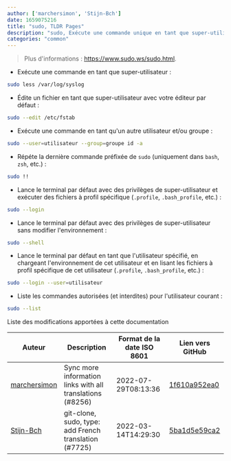 ```yaml
---
author: ['marchersimon', 'Stijn-Bch']
date: 1659075216
title: "sudo, TLDR Pages"
description: "sudo, Exécute une commande unique en tant que super-utilisateur (super-user) ou un autre utilisateur."
categories: "common"
---
```

> Plus d'informations : <https://www.sudo.ws/sudo.html>.

- Exécute une commande en tant que super-utilisateur :

```bash
sudo less /var/log/syslog
```

- Édite un fichier en tant que super-utilisateur avec votre éditeur par défaut :

```bash
sudo --edit /etc/fstab
```

- Exécute une commande en tant qu'un autre utilisateur et/ou groupe :

```bash
sudo --user=utilisateur --group=groupe id -a
```

- Répéte la dernière commande préfixée de `sudo` (uniquement dans `bash`, `zsh`, etc.) :

```bash
sudo !!
```

- Lance le terminal par défaut avec des privilèges de super-utilisateur et exécuter des fichiers à profil spécifique (`.profile`, `.bash_profile`, etc.) :

```bash
sudo --login
```

- Lance le terminal par défaut avec des privilèges de super-utilisateur sans modifier l'environnement :

```bash
sudo --shell
```

- Lance le terminal par défaut en tant que l'utilisateur spécifié, en chargeant l'environnement de cet utilisateur et en lisant les fichiers à profil spécifique de cet utilisateur (`.profile`, `.bash_profile`, etc.) :

```bash
sudo --login --user=utilisateur
```

- Liste les commandes autorisées (et interdites) pour l'utilisateur courant :

```bash
sudo --list
```
Liste des modifications apportées à cette documentation


Auteur | Description | Format de la date ISO 8601 | Lien vers GitHub
------|-----|-----|-----
[marchersimon](mailto:50295997+marchersimon@users.noreply.github.com) | Sync more information links with all translations (#8256) | 2022-07-29T08:13:36 | [1f610a952ea0](https://github.com/tldr-pages/tldr/commit/1f610a952ea0d53e0a1bdbd1246ef81f24db2f3f)
[Stijn-Bch](mailto:98285722+Stijn-Bch@users.noreply.github.com) | git-clone, sudo, type: add French translation (#7725) | 2022-03-14T14:29:30 | [5ba1d5e59ca2](https://github.com/tldr-pages/tldr/commit/5ba1d5e59ca238a2428cd1a3bba7a0f568e804f2)

